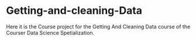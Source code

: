 Getting-and-cleaning-Data
=========================

Here it is the Course project for the Getting And Cleaning Data course of the Courser Data Science Spetialization.
